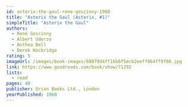 ```yaml
---
id: asterix-the-gaul-rene-goscinny-1960
title: "Asterix the Gaul (Asterix, #1)"
simpleTitle: "Asterix the Gaul"
authors:
  - René Goscinny
  - Albert Uderzo
  - Anthea Bell
  - Derek Hockridge
rating: 5
imageUrl: /images/book-images/88879d4ff16b6f5ecb2eeff064ff9f00.jpg
link: https://www.goodreads.com/book/show/71292
lists:
  - read
pages: 48
publisher: Orion Books Ltd., London
yearPublished: 1960
---
```


